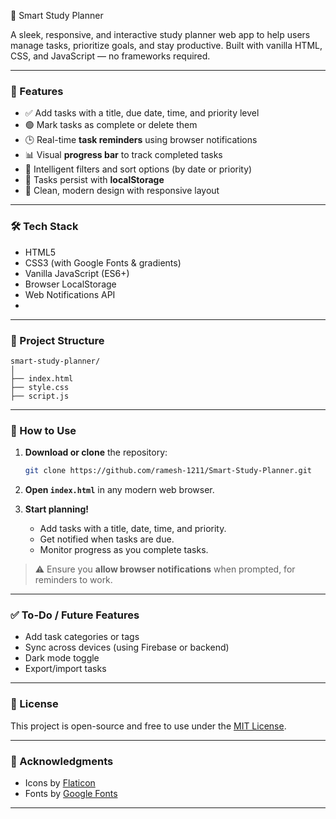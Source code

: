 📘 Smart Study Planner

A sleek, responsive, and interactive study planner web app to help users manage tasks, prioritize goals, and stay productive. Built with vanilla HTML, CSS, and JavaScript — no frameworks required.

---

### 🚀 Features

* ✅ Add tasks with a title, due date, time, and priority level
* 🟢 Mark tasks as complete or delete them
* 🕒 Real-time **task reminders** using browser notifications
* 📊 Visual **progress bar** to track completed tasks
* 🧠 Intelligent filters and sort options (by date or priority)
* 💾 Tasks persist with **localStorage**
* 🎨 Clean, modern design with responsive layout

---

### 🛠️ Tech Stack

* HTML5
* CSS3 (with Google Fonts & gradients)
* Vanilla JavaScript (ES6+)
* Browser LocalStorage
* Web Notifications API
* 
---

### 📂 Project Structure

```plaintext
smart-study-planner/
│
├── index.html       
├── style.css        
├── script.js       

```

---

### 🧪 How to Use

1. **Download or clone** the repository:

   ```bash
   git clone https://github.com/ramesh-1211/Smart-Study-Planner.git
   ```

2. **Open `index.html`** in any modern web browser.

3. **Start planning!**

   * Add tasks with a title, date, time, and priority.
   * Get notified when tasks are due.
   * Monitor progress as you complete tasks.

> ⚠️ Ensure you **allow browser notifications** when prompted, for reminders to work.

---

### ✅ To-Do / Future Features

* Add task categories or tags
* Sync across devices (using Firebase or backend)
* Dark mode toggle
* Export/import tasks

---

### 📄 License

This project is open-source and free to use under the [MIT License](LICENSE).

---

### 🙌 Acknowledgments

* Icons by [Flaticon](https://www.flaticon.com/)
* Fonts by [Google Fonts](https://fonts.google.com/)

---
